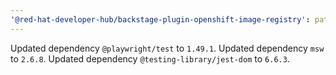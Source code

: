 ```yaml
---
'@red-hat-developer-hub/backstage-plugin-openshift-image-registry': patch
---
```


Updated dependency `@playwright/test` to `1.49.1`.
Updated dependency `msw` to `2.6.8`.
Updated dependency `@testing-library/jest-dom` to `6.6.3`.
